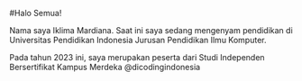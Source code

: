 #Halo Semua!

Nama saya Iklima Mardiana. Saat ini saya sedang mengenyam pendidikan di Universitas Pendidikan Indonesia Jurusan Pendidikan Ilmu Komputer.

Pada tahun 2023 ini, saya merupakan peserta dari Studi Independen Bersertifikat Kampus Merdeka @dicodingindonesia

